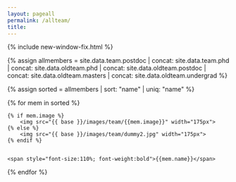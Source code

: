```yaml
---
layout: pageall
permalink: /allteam/
title: 
---
```


{% include new-window-fix.html %}

{% assign allmembers = site.data.team.postdoc | concat: site.data.team.phd | concat: site.data.oldteam.phd | concat: site.data.oldteam.postdoc | concat: site.data.oldteam.masters | concat: site.data.oldteam.undergrad %}

{% assign sorted = allmembers | sort: "name" | uniq: "name" %}

<!-- {% assign allmembers = site.data.oldteam.postdoc | concat: site.data.oldteam.phd | concat: site.data.oldteam.masters %} -->

<div class="allteams">
{% for mem in sorted %}
<div class="member">

	{% if mem.image %}
		<img src="{{ base }}/images/team/{{mem.image}}" width="175px">
	{% else %}
		<img src="{{ base }}/images/team/dummy2.jpg" width="175px">
	{% endif %}

	
	<span style="font-size:110%; font-weight:bold">{{mem.name}}</span>
	
</div>
{% endfor %}  
</div>


